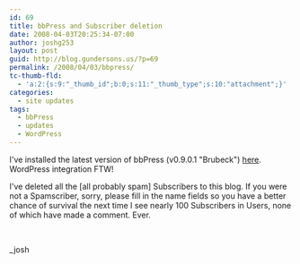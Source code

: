 ```yaml
---
id: 69
title: bbPress and Subscriber deletion
date: 2008-04-03T20:25:34-07:00
author: joshg253
layout: post
guid: http://blog.gundersons.us/?p=69
permalink: /2008/04/03/bbpress/
tc-thumb-fld:
  - 'a:2:{s:9:"_thumb_id";b:0;s:11:"_thumb_type";s:10:"attachment";}'
categories:
  - site updates
tags:
  - bbPress
  - updates
  - WordPress
---
```

I've installed the latest version of bbPress (v0.9.0.1 "Brubeck") <a href="http://gundersons.us/bbpress/">here</a>. WordPress integration FTW!

I've deleted all the [all probably spam] Subscribers to this blog. If you were not a Spamscriber, sorry, please fill in the name fields so you have a better chance of survival the next time I see nearly 100 Subscribers in Users, none of which have made a comment. Ever.

&nbsp;

_josh